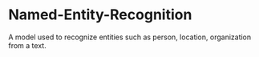 # Named-Entity-Recognition
A model used to recognize entities such as person, location, organization from a text.
